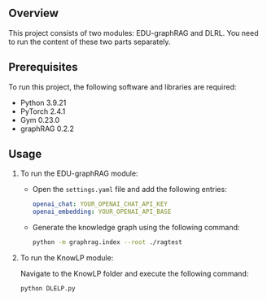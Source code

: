 ## Overview
This project consists of two modules: EDU-graphRAG and DLRL. You need to run the content of these two parts separately.

## Prerequisites
To run this project, the following software and libraries are required:

- Python 3.9.21
- PyTorch 2.4.1
- Gym 0.23.0
- graphRAG 0.2.2

## Usage
1. To run the EDU-graphRAG module:

   - Open the `settings.yaml` file and add the following entries:
     ```yaml
     openai_chat: YOUR_OPENAI_CHAT_API_KEY
     openai_embedding: YOUR_OPENAI_API_BASE
     ```

   - Generate the knowledge graph using the following command:

     ```bash
     python -m graphrag.index --root ./ragtest
     ```
     
2. To run the KnowLP module:
   
   Navigate to the KnowLP folder and execute the following command:

   ```bash
   python DLELP.py
   ```

